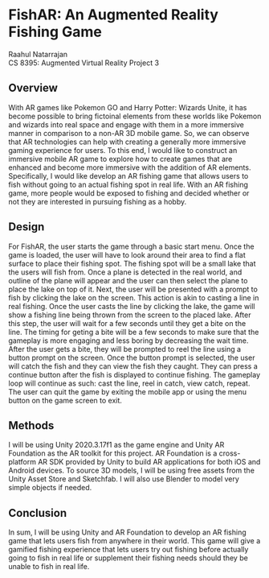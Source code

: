 # FishAR: An Augmented Reality Fishing Game
Raahul Natarrajan
<br>CS 8395: Augmented Virtual Reality Project 3

## Overview
With AR games like Pokemon GO and Harry Potter: Wizards Unite, it has become possible to bring fictoinal elements from these worlds like Pokemon and wizards into real space and engage with them in a more immersive manner in comparison to a non-AR 3D mobile game. So, we can observe that AR technologies can help with creating a generally more immersive gaming experience for users. To this end, I would like to construct an immersive mobile AR game to explore how to create games that are enhanced and become more immersive with the addition of AR elements. Specifically, I would like develop an AR fishing game that allows users to fish without going to an actual fishing spot in real life. With an AR fishing game, more people would be exposed to fishing and decided whether or not they are interested in pursuing fishing as a hobby.

## Design
For FishAR, the user starts the game through a basic start menu. Once the game is loaded, the user will have to look around their area to find a flat surface to place their fishing spot. The fishing spot will be a small lake that the users will fish from. Once a plane is detected in the real world, and outline of the plane will appear and the user can then select the plane to place the lake on top of it. Next, the user will be presented with a prompt to fish by clicking the lake on the screen. This action is akin to casting a line in real fishing. Once the user casts the line by clicking the lake, the game will show a fishing line being thrown from the screen to the placed lake. After this step, the user will wait for a few seconds until they get a bite on the line. The timing for geting a bite will be a few seconds to make sure that the gameplay is more engaging and less boring by decreasing the wait time. After the user gets a bite, they will be prompted to reel the line using a button prompt on the screen. Once the button prompt is selected, the user will catch the fish and they can view the fish they caught. They can press a continue button after the fish is displayed to continue fishing. The gameplay loop will continue as such: cast the line, reel in catch, view catch, repeat. The user can quit the game by exiting the mobile app or using the menu button on the game screen to exit.

## Methods
I will be using Unity 2020.3.17f1 as the game engine and Unity AR Foundation as the AR toolkit for this project. AR Foundation is a cross-platform AR SDK provided by Unity to build AR applications for both iOS and Android devices. To source 3D models, I will be using free assets from the Unity Asset Store and Sketchfab. I will also use Blender to model very simple objects if needed. 

## Conclusion
In sum, I will be using Unity and AR Foundation to develop an AR fishing game that lets users fish from anywhere in their world. This game will give a gamified fishing experience that lets users try out fishing before actually going to fish in real life or supplement their fishing needs should they be unable to fish in real life. 
